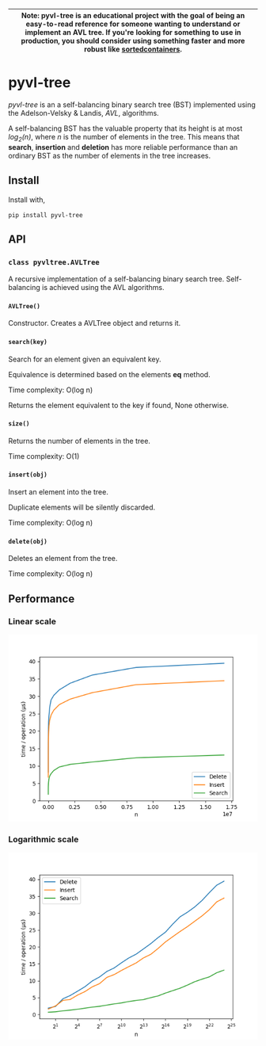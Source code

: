 | Note: pyvl-tree is an educational project with the goal of being an easy-to-read reference for someone wanting to understand or implement an AVL tree. If you're looking for something to use in production, you should consider using something faster and more robust like [sortedcontainers](https://github.com/grantjenks/python-sortedcontainers). |
| --- |

# pyvl-tree

_pyvl-tree_ is an a self-balancing binary search tree (BST) implemented using the Adelson-Velsky & Landis, _AVL_, algorithms.

A self-balancing BST has the valuable property that its height is at most _log<sub>2</sub>(n)_, 
where _n_ is the number of elements in the tree. This means that __search__, __insertion__ and __deletion__ 
has more reliable performance than an ordinary BST as the number of elements in the tree increases.

## Install
Install with,

```
pip install pyvl-tree
```

## API

### `class pyvltree.AVLTree`
A recursive implementation of a self-balancing binary search tree. Self-balancing is achieved using the AVL algorithms.

#### `AVLTree()`
Constructor. Creates a AVLTree object and returns it.

#### `search(key)`
Search for an element given an equivalent key.

Equivalence is determined based on the elements __eq__ method.

Time complexity: O(log n)

Returns the element equivalent to the key if found, None otherwise.

#### `size()`
Returns the number of elements in the tree.

Time complexity: O(1)

#### `insert(obj)`
Insert an element into the tree.

Duplicate elements will be silently discarded.

Time complexity: O(log n)

#### `delete(obj)`
Deletes an element from the tree.

Time complexity: O(log n)

## Performance
### Linear scale
![Plot linear](./perf/plot-linear.png)

### Logarithmic scale
![Plot logarithmic](./perf/plot-log.png)
